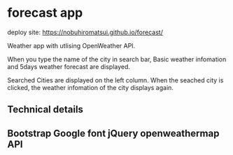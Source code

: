 # forecast app

deploy site: https://nobuhiromatsui.github.io/forecast/

Weather app with utlising OpenWeather API.

When you type the name of the city in search bar, 
Basic weather infomation and 5days weather forecast are displayed.

Searched Cities are displayed on the left column.
When the seached city is clicked, the weather infomation of the city displays again.

<h2>Technical details<h2>
Bootstrap
Google font
jQuery
openweathermap API
